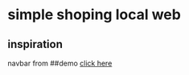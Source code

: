 # simple shoping local web
## inspiration
  navbar from 
##demo
  [click here](https://dhyno.github.io/simple-shoping-local-web/)
